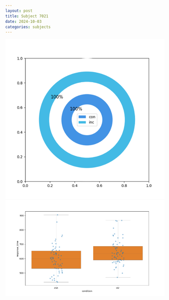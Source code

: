 ```yaml
---
layout: post
title: Subject 7021
date: 2024-10-03
categories: subjects
---
```


![](data/7021/run-1/7021_accuracy_by_condition.png)
![](data/7021/run-1/7021_rt.png)

